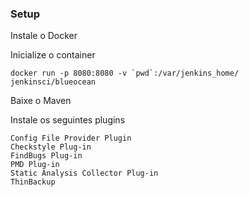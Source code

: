 
### Setup

Instale o Docker

Inicialize o container

```
docker run -p 8080:8080 -v `pwd`:/var/jenkins_home/ jenkinsci/blueocean
```

Baixe o Maven

Instale os seguintes plugins

```
Config File Provider Plugin
Checkstyle Plug-in
FindBugs Plug-in
PMD Plug-in
Static Analysis Collector Plug-in
ThinBackup
```
